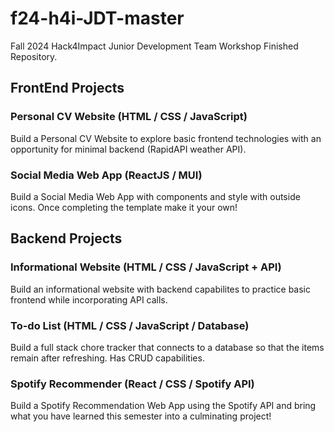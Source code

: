 # f24-h4i-JDT-master
Fall 2024 Hack4Impact Junior Development Team Workshop Finished Repository. 

## FrontEnd Projects
### Personal CV Website (HTML / CSS / JavaScript)
Build a Personal CV Website to explore basic frontend technologies with an opportunity for minimal backend (RapidAPI weather API).

### Social Media Web App (ReactJS / MUI)
Build a Social Media Web App with components and style with outside icons. Once completing the template make it your own!

## Backend Projects
### Informational Website (HTML / CSS / JavaScript + API)
Build an informational website with backend capabilites to practice basic frontend while incorporating API calls.

### To-do List (HTML / CSS / JavaScript / Database)
Build a full stack chore tracker that connects to a database so that the items remain after refreshing. Has CRUD capabilities.

### Spotify Recommender (React / CSS / Spotify API)
Build a Spotify Recommendation Web App using the Spotify API and bring what you have learned this semester into a culminating project!
